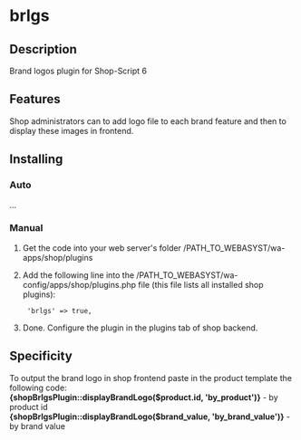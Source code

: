 # brlgs

## Description
Brand logos plugin for Shop-Script 6

## Features
Shop administrators can to add logo file to each brand feature and then to display these images in frontend.

## Installing
### Auto
...

### Manual
1. Get the code into your web server's folder /PATH_TO_WEBASYST/wa-apps/shop/plugins

2. Add the following line into the /PATH_TO_WEBASYST/wa-config/apps/shop/plugins.php file (this file lists all installed shop plugins):

		'brlgs' => true,

3. Done. Configure the plugin in the plugins tab of shop backend.

## Specificity
To output the brand logo in shop frontend paste in the product template the following code:  
**{shopBrlgsPlugin::displayBrandLogo($product.id, 'by_product')}** - by product id  
**{shopBrlgsPlugin::displayBrandLogo($brand_value, 'by_brand_value')}** - by brand value